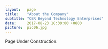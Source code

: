```yaml
---
layout:   page
title:    "About the Company"
subtitle: "CBR Beyond Technology Enterprises"
date:     2017-08-23 18:39:00 +0800
picture:  pic06.jpg
---
```


Page Under Construction.
